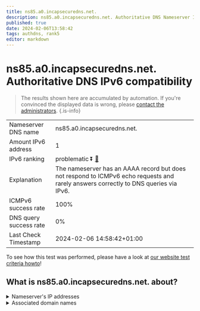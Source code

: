 ```yaml
---
title: ns85.a0.incapsecuredns.net.
description: ns85.a0.incapsecuredns.net. Authoritative DNS Nameserver IPv6 compatibility
published: true
date: 2024-02-06T13:58:42
tags: authdns, rank5
editor: markdown
---
```


# ns85.a0.incapsecuredns.net. Authoritative DNS IPv6 compatibility

> The results shown here are accumulated by automation. If you're convinced the displayed data is wrong, please [contact the administrators](/howto/chat). 
{.is-info}




|   |   |
| - | - |
| Nameserver DNS name | ns85.a0.incapsecuredns.net.
| Amount IPv6 address | 1
| IPv6 ranking | problematic :arrow_double_down: [🔗](/howto/ranking) |
| Explanation | The nameserver has an AAAA record but does not respond to ICMPv6 echo requests and rarely answers correctly to DNS queries via IPv6. |
| ICMPv6 success rate | 100%|
| DNS query success rate | 0% |
| Last Check Timestamp | 2024-02-06 14:58:42+01:00 |

To see how this test was performed, please have a look at [our website test criteria howto](/howto/testcriteria/authdns)!


## What is ns85.a0.incapsecuredns.net. about?




<details>
<summary>Nameserver's IP addresses</summary>

2a02:e980:4::55

</details>



<details>
<summary>Associated domain names</summary>

www.zurich.de

</details>
